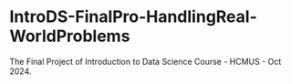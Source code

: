# IntroDS-FinalPro-HandlingReal-WorldProblems
The Final Project of Introduction to Data Science Course - HCMUS - Oct 2024.
